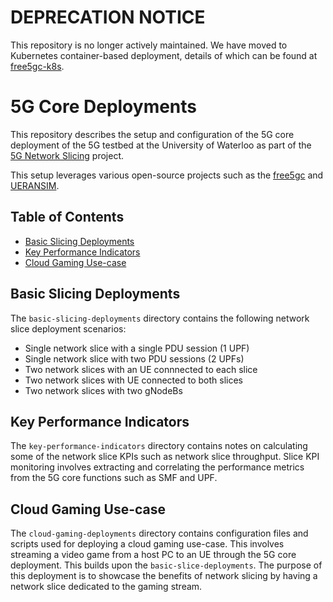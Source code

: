 # DEPRECATION NOTICE
This repository is no longer actively maintained. We have moved to Kubernetes container-based deployment, details of which can be found at [free5gc-k8s](https://github.com/niloysh/free5gc-k8s).

# 5G Core Deployments

This repository describes the setup and configuration of the 5G core deployment of the 5G testbed at the University of Waterloo as part of the [5G Network Slicing](https://wat5gslicing.github.io/) project.

This setup leverages various open-source projects such as
the [free5gc](https://github.com/free5gc/free5gc) and [UERANSIM](https://github.com/aligungr/UERANSIM).

## Table of Contents
- [Basic Slicing Deployments](#basic-slicing-deployments)
- [Key Performance Indicators](#key-performance-indicators)
- [Cloud Gaming Use-case](#cloud-gaming-use-case)

## Basic Slicing Deployments
The `basic-slicing-deployments` directory contains the following network slice deployment scenarios:
- Single network slice with a single PDU session (1 UPF)
- Single network slice with two PDU sessions (2 UPFs)
- Two network slices with an UE connnected to each slice
- Two network slices with UE connected to both slices
- Two network slices with two gNodeBs

## Key Performance Indicators
The `key-performance-indicators` directory contains notes on calculating some of the network slice KPIs such as network slice throughput. Slice KPI monitoring involves extracting and correlating the performance metrics from the 5G core functions such as SMF and UPF.

## Cloud Gaming Use-case
The `cloud-gaming-deployments` directory contains configuration files and scripts used for deploying a cloud gaming use-case. This involves streaming a video game from a host PC to an UE through the 5G core deployment. This builds upon the `basic-slice-deployments`. The purpose of this deployment is to showcase the benefits of network slicing by having a network slice dedicated to the gaming stream.


